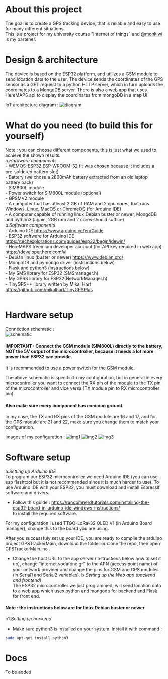 # About this project
The goal is to create a GPS tracking device, that is reliable and easy to use for many different situations.<br>
This is a project for my university course "Internet of things" and [@monkiwi](https://github.com/monkiwi) is my partener. 

# Design & architecture
The device is based on the ESP32 platform, and utilizes a GSM module to send location data to the user. The device sends the coordinates of the GPS sensor as a GET request to a python HTTP server, which in turn uploads the coordinates to a MongoDB server. There is also a web app that uses HereMAPS api to display the coordinates from mongoDB in a map UI.

ΙοΤ architecture diagram :
![diagram](/images/IOT-diagram.png)

# What do you need (to build this for yourself)
Note : you can choose different components, this is just what we used to achieve the shown results.<br>
a.*Hardware components* <br>
    - WEMOS-ESP32 ESP-WROOM-32 (it was chosen because it includes a pre-soldered battery slot)<br>
    - Battery (we chose a 2800mAh battery extracted from an old laptop battery pack) <br>
    - SIM800L module<br>
    - Power switch for SIM800L module (optional)<br>
    - GPSMV2 module<br>
    - A computer that has atleast 2 GB of RAM and 2 cpu cores, that runs Windows, Linux, MacOS or ChromeOS (for Arduino IDE)<br> 
    - A computer capable of running linux Debian buster or newer, MongoDB and python3 (again, 2GB ram and 2 cores should suffice)<br>
b.*Software components* <br>
    - Arduino IDE https://www.arduino.cc/en/Guide <br>
    - ESP32 software for Arduino IDE https://techexplorations.com/guides/esp32/begin/idewin/ <br>
    - HereMAPS freemium developer account (for API key required in web app) https://developer.here.com/#<br>
    - Debian linux (buster or newer) https://www.debian.org/<br>
    - MongoDB and pymongo driver (instructions below)<br>
    - Flask and python3 (instructions below)<br>
    - My SMS library for ESP32 (SMSmanager.h) <br>
    - My GPRS library for ESP32(NetworkManager.h) <br>
    - TinyGPS++ library written by Mikal Hart https://github.com/mikalhart/TinyGPSPlus<br> 
<br>
    
# Hardware setup
Connection schematic : <br>
![schematic](/images/connectionschematic.jpg)
#### IMPORTANT : Connect the GSM module (SIM800L) directly to the battery, NOT the 5V output of the microcontroller, because it needs a lot more power than ESP32 can provide.
It is recommended to use a power switch for the GSM module.

The above schematic is specific to my configuration, but in general in every microcontroller you want to connect the RX pin of the module to the TX pin of the microcontroller and vice versa (TX module pin to RX microcontroller pin). 
#### Also make sure every component has common ground.

In my case, the TX and RX pins of the GSM module are 16 and 17, and for the GPS module are 21 and 22, make sure you change them to match your configuration.

Images of my configuration :
![img1](/images/img(1).jpg)
![img2](/images/img(2).jpg)
![img3](/images/img(3).jpg)
# Software setup
a.*Setting up Arduino IDE* <br>
To program our ESP32 microcontroller we need Arduino IDE (you can use esp flashtool but it is not recommended since it is much harder to use).
To use Arduino IDE with your ESP32, you must download and install Espressif software and drivers.<br>
- Follow this guide : https://randomnerdtutorials.com/installing-the-esp32-board-in-arduino-ide-windows-instructions/<br>
to install the required software.

For my configuration i used TTGO-LoRa-32 OLED V1 (in Arduino Board manager), change this to the board you are using.

After you successfuly set up your IDE, you are ready to compile the arduino project GPSTrackerMain, download the folder or clone the repo, then open GPSTrackerMain.ino .<br>
- Change the host URL to the app server (instructions below how to set it up), change "internet.vodafone.gr" to the APN (access point name) of your network provider and change the pins for GSM and GPS modules (in Serial1 and Serial2 variables).
b.*Setting up the Web app (backend and frontend)*<br>
The ESP32 microcontroller we just programmed, will send location data to a web app which uses python and mongodb for backend and Flask for front end.<br>
#### Note : the instructions below are for linux Debian buster or newer
b1.*Setting up backend*<br>
- Make sure python3 is installed on your system. Install it with command :<br>
```bash
sudo apt-get install python3
```

# Docs
To be added
